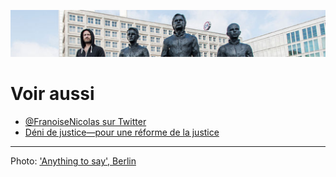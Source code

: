 ![image-mise-en-avant](../_aux/anythingtosay_Commons.png)

# Voir aussi

* [@FranoiseNicolas sur Twitter](https://twitter.com/FranoiseNicolas)
* [Déni de justice—pour une réforme de la justice](https://denidejustice.wordpress.com/)

---
Photo: ['Anything to say', Berlin](attrib.md#anythingtosay)

